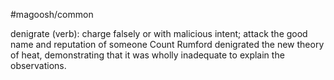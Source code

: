 #magoosh/common

denigrate (verb): charge falsely or with malicious intent; attack the good name and reputation of 
someone 
Count Rumford denigrated the new theory of heat, demonstrating that it was wholly inadequate to 
explain the observations. 
